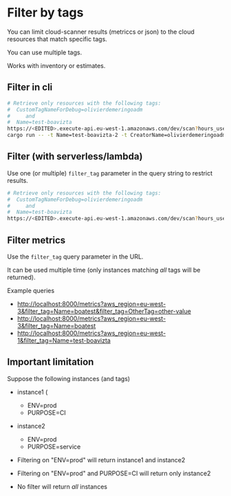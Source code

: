 # Filter by tags

You can limit cloud-scanner results (metriccs or json) to the cloud resources that match specific tags.

You can use multiple tags. 

Works with inventory or estimates.

## Filter in cli

```sh
# Retrieve only resources with the following tags:
#  CustomTagNameForDebug=olivierdemeringoadm
#     and 
#  Name=test-boavizta
https://<EDITED>.execute-api.eu-west-1.amazonaws.com/dev/scan?hours_use_time=5&aws_region=eu-west-1&filter_tag=CustomTagNameForDebug=olivierdemeringoadm&filter_tag=Name=test-boavizta
cargo run -- -t Name=test-boavizta-2 -t CreatorName=olivierdemeringoadm  inventory| jq
```

## Filter (with serverless/lambda)

Use one (or multiple) `filter_tag` parameter in the query string to restrict results.

```sh
# Retrieve only resources with the following tags:
#  CustomTagNameForDebug=olivierdemeringoadm
#     and 
#  Name=test-boavizta
https://<EDITED>.execute-api.eu-west-1.amazonaws.com/dev/scan?hours_use_time=5&aws_region=eu-west-1&filter_tag=CustomTagNameForDebug=olivierdemeringoadm&filter_tag=Name=test-boavizta
```

## Filter metrics

Use the `filter_tag` query parameter in the URL.

It can be used multiple time (only instances matching _all_ tags will be returned).

Example queries

- <http://localhost:8000/metrics?aws_region=eu-west-3&filter_tag=Name=boatest&filter_tag=OtherTag=other-value>
- <http://localhost:8000/metrics?aws_region=eu-west-3&filter_tag=Name=boatest>
- <http://localhost:8000/metrics?aws_region=eu-west-1&filter_tag=Name=test-boavizta>

## Important limitation

Suppose the following instances (and tags)
- instance1 (
    - ENV=prod
    - PURPOSE=CI
- instance2
  - ENV=prod
  - PURPOSE=service

- Filtering on "ENV=prod" will return instance1 and instance2
- Filtering on "ENV=prod" and PURPOSE=CI will return only instance2
- No filter will return _all_ instances
